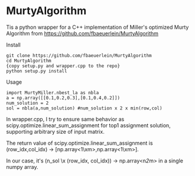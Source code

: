# MurtyAlgorithm
Tis a python wrapper for a C++ implementation of Miller's optimized Murty Algorithm from https://github.com/fbaeuerlein/MurtyAlgorithm

Install

```
git clone https://github.com/fbaeuerlein/MurtyAlgorithm
cd MurtyAlgorithm
{copy setup.py and wrapper.cpp to the repo}
python setup.py install
```

Usage

```
import MurtyMiller.nbest_la as nbla
a = np.array([[0.1,0.2,0.3],[0.1,0.4,0.2]])
num_solution = 2
sol = nbla(a,num_solution) #num_solution x 2 x min(row,col)
```

In wrapper.cpp, I try to ensure same behavior as scipy.optimize.linear_sum_assignment for top1 assignment solution, supporting arbitrary size of input matrix. 

The return value of scipy.optimize.linear_sum_assignment is (row_idx,col_idx) -> \[np.array<1\xm>,np.array<1\xm>\]. 

In our case, it's (n_sol \x (row_idx, col_idx)) -> np.array<n*2*m> in a single numpy array. 




